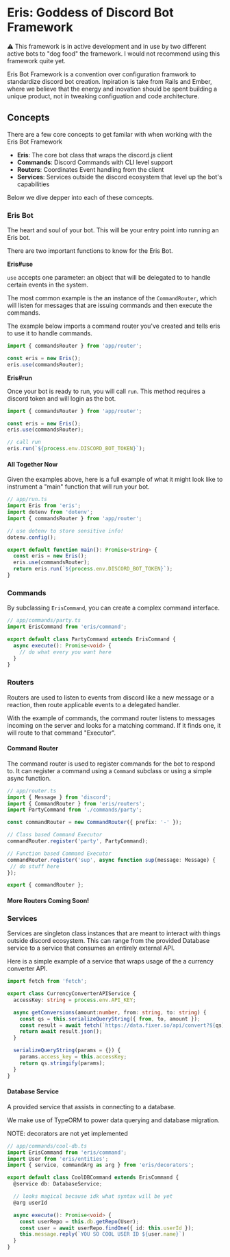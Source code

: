 # Eris: Goddess of Discord Bot Framework

:warning: This framework is in active development and in use by two different active bots to "dog food" the framework. I would not recommend using this framework quite yet.

Eris Bot Framework is a convention over configuration framwork to standardize discord bot creation. Inpiration is take from Rails and Ember, where we believe that the energy and inovation should be spent building a unique product, not in tweaking configuation and code architecture.

## Concepts

There are a few core concepts to get familar with when working with the Eris Bot Framework

- **Eris**: The core bot class that wraps the discord.js client
- **Commands**: Discord Commands with CLI level support
- **Routers**: Coordinates Event handling from the client
- **Services**: Services outside the discord ecosystem that level up the bot's capabilities

Below we dive depper into each of these comcepts.

### Eris Bot

The heart and soul of your bot. This will be your entry point into running an Eris bot.

There are two important functions to know for the Eris Bot.

**Eris#use**

`use` accepts one parameter: an object that will be delegated to to handle certain events in the system.

The most common example is the an instance of the `CommandRouter`, which will listen for messages that are issuing commands and then execute the commands.

The example below imports a command router you've created and tells eris to use it to handle commands.

```ts
import { commandsRouter } from 'app/router';

const eris = new Eris();
eris.use(commandsRouter);
```

**Eris#run**

Once your bot is ready to run, you will call `run`. This method requires a discord token and will login as the bot.

```ts
import { commandsRouter } from 'app/router';

const eris = new Eris();
eris.use(commandsRouter);

// call run
eris.run(`${process.env.DISCORD_BOT_TOKEN}`);
```

#### All Together Now

Given the examples above, here is a full example of what it might look like to instrument a "main" function that will run your bot.

```ts
// app/run.ts
import Eris from 'eris';
import dotenv from 'dotenv';
import { commandsRouter } from 'app/router';

// use dotenv to store sensitive info!
dotenv.config();

export default function main(): Promise<string> {
  const eris = new Eris();
  eris.use(commandsRouter);
  return eris.run(`${process.env.DISCORD_BOT_TOKEN}`);
}
```

### Commands

By subclassing `ErisCommand`, you can create a complex command interface.

```ts
// app/commands/party.ts
import ErisCommand from 'eris/command';

export default class PartyCommand extends ErisCommand {
  async execute(): Promise<void> {
    // do what every you want here
  }
}
```

### Routers

Routers are used to listen to events from discord like a new message or a reaction, then route applicable events to a delegated handler.

With the example of commands, the command router listens to messages incoming on the server and looks for a matching command. If it finds one, it will route to that command "Executor".

#### Command Router

The command router is used to register commands for the bot to respond to. It can register a command using a `Command` subclass
or using a simple async function.

```ts
// app/router.ts
import { Message } from 'discord';
import { CommandRouter } from 'eris/routers';
import PartyCommand from './commands/party';

const commandRouter = new CommandRouter({ prefix: '-' });

// Class based Command Executor
commandRouter.register('party', PartyCommand);

// Function based Command Executor
commandRouter.register('sup', async function sup(message: Message) {
 // do stuff here
});

export { commandRouter };
```

#### More Routers Coming Soon!

### Services

Services are singleton class instances that are meant to interact with things outside discord
ecosystem. This can range from the provided Database service to a service that consumes an entirely
external API.

Here is a simple example of a service that wraps usage of the a currency converter API.

```ts
import fetch from 'fetch';

export class CurrencyConverterAPIService {
  accessKey: string = process.env.API_KEY;

  async getConversions(amount:number, from: string, to: string) {
    const qs = this.serializeQueryString({ from, to, amount });
    const result = await fetch(`https://data.fixer.io/api/convert?${qs}`);
    return await result.json();
  }

  serializeQueryString(params = {}) {
    params.access_key = this.accessKey;
    return qs.stringify(params);
  }
}
```

#### Database Service

A provided service that assists in connecting to a database.

We make use of TypeORM to power data querying and database migration.

NOTE: decorators are not yet implemented

```ts
// app/commands/cool-db.ts
import ErisCommand from 'eris/command';
import User from 'eris/entities';
import { service, commandArg as arg } from 'eris/decorators';

export default class CoolDBCommand extends ErisCommand {
  @service db: DatabaseService;

  // looks magical because idk what syntax will be yet
  @arg userId

  async execute(): Promise<void> {
    const userRepo = this.db.getRepo(User);
    const user = await userRepo.findOne({ id: this.userId });
    this.message.reply(`YOU SO COOL USER ID ${user.name}`)
  }
}
```